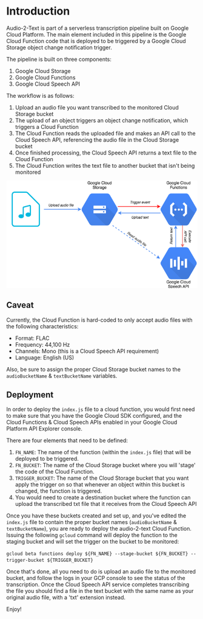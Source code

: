 # Introduction
Audio-2-Text is part of a serverless transcription pipeline built on Google Cloud Platform. The main element included in this pipeline is the Google Cloud Function code that is deployed to be triggered by a Google Cloud Storage object change notification trigger.

The pipeline is built on three components:
1. Google Cloud Storage
1. Google Cloud Functions
1. Google Cloud Speech API

The workflow is as follows:
1. Upload an audio file you want transcribed to the monitored Cloud Storage bucket
1. The upload of an object triggers an object change notification, which triggers a Cloud Function
1. The Cloud Function reads the uploaded file and makes an API call to the Cloud Speech API, referencing the audio file in the Cloud Storage bucket
1. Once finished processing, the Cloud Speech API returns a text file to the Cloud Function
1. The Cloud Function writes the text file to another bucket that isn't being monitored

![architecture diagram](/images/architecture.png)

## Caveat
Currently, the Cloud Function is hard-coded to only accept audio files with the following characteristics:
- Format: FLAC
- Frequency: 44,100 Hz
- Channels: Mono (this is a Cloud Speech API requirement)
- Language: English (US)

Also, be sure to assign the proper Cloud Storage bucket names to the `audioBucketName` & `textBucketName` variables.

## Deployment
In order to deploy the `index.js` file to a cloud function, you would first need to make sure that you have the Google Cloud SDK configured, and the Cloud Functions & Cloud Speech APIs enabled in your Google Cloud Platform API Explorer console.

There are four elements that need to be defined:
1. `FN_NAME`: The name of the function (within the `index.js` file) that will be deployed to be triggered.
1. `FN_BUCKET`: The name of the Cloud Storage bucket where you will 'stage' the code of the Cloud Function.
1. `TRIGGER_BUCKET`: The name of the Cloud Storage bucket that you want apply the trigger on so that whenever an object within this bucket is changed, the function is triggered.
1. You would need to create a destination bucket where the function can upload the transcribed txt file that it receives from the Cloud Speech API

Once you have these buckets created and set up, and you've edited the `index.js` file to contain the proper bucket names (`audioBucketName` & `textBucketName`), you are ready to deploy the audio-2-text Cloud Function. Issuing the following `gcloud` command will deploy the function to the staging bucket and will set the trigger on the bucket to be monitored:

`gcloud beta functions deploy ${FN_NAME} --stage-bucket ${FN_BUCKET} --trigger-bucket ${TRIGGER_BUCKET}`

Once that's done, all you need to do is upload an audio file to the monitored bucket, and follow the logs in your GCP console to see the status of the transcription. Once the Cloud Speech API service completes transcribing the file you should find a file in the text bucket with the same name as your original audio file, with a 'txt' extension instead.

Enjoy!
